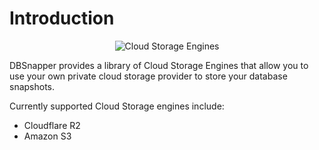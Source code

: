 # Introduction

<p align="center">
  <img alt="Cloud Storage Engines" src="/static/cloud-storage-engines.png"  />
</p>


DBSnapper provides a library of Cloud Storage Engines that allow you to use your own private cloud storage provider to store your database snapshots.

Currently supported Cloud Storage engines include:

- Cloudflare R2
- Amazon S3

